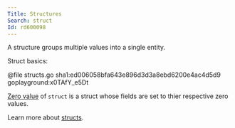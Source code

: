 ```yaml
---
Title: Structures
Search: struct
Id: rd600098
---
```

A structure groups multiple values into a single entity.

Struct basics:

@file structs.go sha1:ed006058bfa643e896d3d3a8ebd6200e4ac4d5d9 goplayground:x0TAfY_e5Dt

[Zero value](a-6069) of `struct` is a struct whose fields are set to thier respective zero values.

Learn more about [structs](ch-374).
